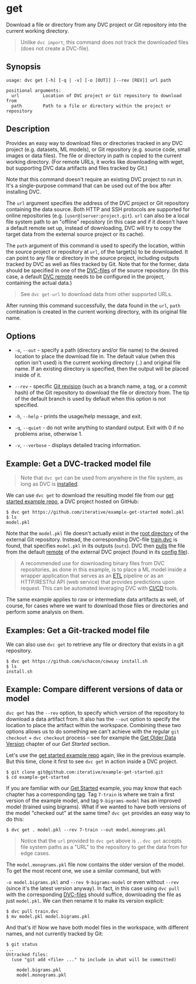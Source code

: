 # get

Download a file or directory from any <abbr>DVC project</abbr> or Git repository
into the current working directory.

> Unlike `dvc import`, this command does not track the downloaded files (does
> not create a DVC-file).

## Synopsis

```usage
usage: dvc get [-h] [-q | -v] [-o [OUT]] [--rev [REV]] url path

positional arguments:
  url         Location of DVC project or Git repository to download from
  path        Path to a file or directory within the project or repository
```

## Description

Provides an easy way to download files or directories tracked in any <abbr>DVC
project</abbr> (e.g. datasets, ML models), or Git repository (e.g. source code,
small images or data files). The file or directory in path is copied to the
current working directory. (For remote URLs, it works like downloading with
wget, but supporting DVC <abbr>data artifacts</abbr> and files tracked by Git.)

Note that this command doesn't require an existing DVC project to run in. It's a
single-purpose command that can be used out of the box after installing DVC.

The `url` argument specifies the address of the <abbr>DVC project</abbr> or Git
repository containing the data source. Both HTTP and SSH protocols are supported
for online repositories (e.g. `[user@]server:project.git`). `url` can also be a
local file system path to an "offline" repository (in this case and if it
doesn't have a default remote set up, instead of downloading, DVC will try to
copy the target data from the external source project or its
<abbr>cache</abbr>).

The `path` argument of this command is used to specify the location, within the
source project or repository at `url`, of the target(s) to be downloaded. It can
point to any file or directory in the source project, including <abbr>outputs
</abbr> tracked by DVC as well as files tracked by Git. Note that for the
former, data should be specified in one of the
[DVC-files](/doc/user-guide/dvc-file-format) of the source repository. (In this
case, a default [DVC remote](/doc/command-reference/remote) needs to be
configured in the project, containing the actual data.)

> See `dvc get-url` to download data from other supported URLs.

After running this command successfully, the data found in the `url`, `path`
combination is created in the current working directory, with its original file
name.

## Options

- `-o`, `--out` - specify a path (directory and/or file name) to the desired
  location to place the download file in. The default value (when this option
  isn't used) is the current working directory (`.`) and original file name. If
  an existing directory is specified, then the output will be placed inside of
  it.

- `--rev` - specific
  [Git revision](https://git-scm.com/book/en/v2/Git-Internals-Git-References)
  (such as a branch name, a tag, or a commit hash) of the Git repository to
  download the file or directory from. The tip of the default branch is used by
  default when this option is not specified.

- `-h`, `--help` - prints the usage/help message, and exit.

- `-q`, `--quiet` - do not write anything to standard output. Exit with 0 if no
  problems arise, otherwise 1.

- `-v`, `--verbose` - displays detailed tracing information.

## Example: Get a DVC-tracked model file

> Note that `dvc get` can be used from anywhere in the file system, as long as
> DVC is [installed](/doc/install).

We can use `dvc get` to download the resulting model file from our
[get started example repo](https://github.com/iterative/example-get-started), a
<abbr>DVC project</abbr> hosted on GitHub:

```dvc
$ dvc get https://github.com/iterative/example-get-started model.pkl
$ ls
model.pkl
```

Note that the `model.pkl` file doesn't actually exist in the
[root directory](https://github.com/iterative/example-get-started/tree/master/)
of the external Git repository. Instead, the corresponding DVC-file
[train.dvc](https://github.com/iterative/example-get-started/blob/master/train.dvc)
is found, that specifies `model.pkl` in its outputs (`outs`). DVC then
[pulls](/doc/command-reference/pull) the file from the default
[remote](/doc/command-reference/remote) of the external DVC project (found in
its
[config file](https://github.com/iterative/example-get-started/blob/master/.dvc/config)).

> A recommended use for downloading binary files from DVC repositories, as done
> in this example, is to place a ML model inside a wrapper application that
> serves as an [ETL](https://en.wikipedia.org/wiki/Extract,_transform,_load)
> pipeline or as an HTTP/RESTful API (web service) that provides predictions
> upon request. This can be automated leveraging DVC with
> [CI/CD](https://en.wikipedia.org/wiki/CI/CD) tools.

The same example applies to raw or intermediate <abbr>data artifacts</abbr> as
well, of course, for cases where we want to download those files or directories
and perform some analysis on them.

## Examples: Get a Git-tracked model file

We can also use `dvc get` to retrieve any file or directory that exists in a git
repository.

```dvc
$ dvc get https://github.com/schacon/cowsay install.sh
$ ls
install.sh
```

## Example: Compare different versions of data or model

`dvc get` has the `--rev` option, to specify which version of the repository to
download a <abbr>data artifact</abbr> from. It also has the `--out` option to
specify the location to place the artifact within the workspace. Combining these
two options allows us to do something we can't achieve with the regular
`git checkout` + `dvc checkout` process – see for example the
[Get Older Data Version](/doc/get-started/older-versions) chapter of our _Get
Started_ section.

Let's use the
[get started example repo](https://github.com/iterative/example-get-started)
again, like in the previous example. But this time, clone it first to see
`dvc get` in action inside a <abbr>DVC project</abbr>.

```dvc
$ git clone git@github.com:iterative/example-get-started.git
$ cd example-get-started
```

If you are familiar with our [Get Started](/doc/get-started) example, you may
know that each chapter has a corresponding
[tag](https://github.com/iterative/example-get-started/tags). Tag `7-train` is
where we train a first version of the example model, and tag `9-bigrams-model`
has an improved model (trained using bigrams). What if we wanted to have both
versions of the model "checked out" at the same time? `dvc get` provides an easy
way to do this:

```dvc
$ dvc get . model.pkl --rev 7-train --out model.monograms.pkl
```

> Notice that the `url` provided to `dvc get` above is `.`. `dvc get` accepts
> file system paths as a "URL" to the repository to get the data from for edge
> cases.

The `model.monograms.pkl` file now contains the older version of the model. To
get the most recent one, we use a similar command, but with

`-o model.bigrams.pkl` and `--rev 9-bigrams-model` or even without `--rev`
(since it's the latest version anyway). In fact, in this case using `dvc pull`
with the corresponding [DVC-files](/doc/user-guide/dvc-file-format) should
suffice, downloading the file as just `model.pkl`. We can then rename it to make
its version explicit:

```dvc
$ dvc pull train.dvc
$ mv model.pkl model.bigrams.pkl
```

And that's it! Now we have both model files in the <abbr>workspace</abbr>, with
different names, and not currently tracked by Git:

```dvc
$ git status
...
Untracked files:
  (use "git add <file> ..." to include in what will be committed)

	model.bigrams.pkl
	model.monograms.pkl
```
